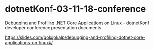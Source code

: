 # dotnetKonf-03-11-18-conference
Debugging and Profiling .NET Core Applications on Linux - dotnetKonf developer conference presentation documents

https://slides.com/gokgokalp/debugging-and-profiling-dotnet-core-applications-on-linux#/
